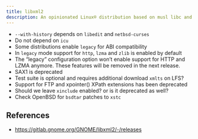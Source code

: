 ```yaml
---
title: libxml2
description: An opinionated Linux® distribution based on musl libc and toybox
---
```


- `--with-history` depends on `libedit` and `netbsd-curses`
- Do not depend on `icu`
- Some distributions enable `legacy` for ABI compatibility
- In `legacy` mode support for `http`, `lzma` and `zlib` is enabled by default
- The “legacy” configuration option won’t enable support for HTTP and
LZMA anymore. These features will be removed in the next release.
- SAX1 is deprecated
- Test suite is optional and requires additional download `xmlts` on LFS?
- Support for FTP and xpointer() XPath extensions has been deprecated
- Should we leave `xinclude` enabled? or is it deprecated as well?
- Check OpenBSD for `bsdtar` patches to `xstc`

## References
- https://gitlab.gnome.org/GNOME/libxml2/-/releases
